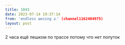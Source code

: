 ```yaml
---
title: 1043
date: 2023-07-14 19:37:14
from: 'endless шизing ⍼' (channel1162404975)
layout: post
---
```


2 часа ещё пешком по трассе потому что нет попуток
